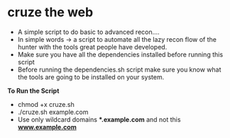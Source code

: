 # cruze the web

- A simple script to do basic to advanced recon.... 
- In simple words -> a script to automate all the lazy recon flow of the hunter with the tools great people have developed.
- Make sure you have all the dependencies installed before running this script
- Before running the dependencies.sh script make sure you know what the tools are going to be installed on your system.     
                                                                                                                                                       
**To Run the Script**
- chmod +x cruze.sh
- ./cruze.sh example.com
- Use only wildcard domains **\*.example.com** and not this **www.example.com**
